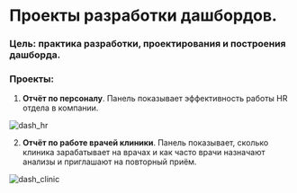 # Проекты разработки дашбордов.

### Цель: практика разработки, проектирования и построения дашборда.

### Проекты:
1.  **Отчёт по персоналу**. Панель показывает эффективность работы HR отдела в компании.

![dash_hr](https://user-images.githubusercontent.com/92550498/230777991-5a9779a7-312a-46b9-adf2-6878e8533d43.png)


2. **Отчёт по работе врачей клиники**. Панель показывает, сколько клиника зарабатывает на врачах и как часто врачи назначают анализы и приглашают на повторный приём.

![dash_clinic](https://user-images.githubusercontent.com/92550498/230778139-2d0fc72d-db6c-47be-ac3b-9dfb07d72a83.png)
